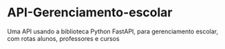 # API-Gerenciamento-escolar
Uma API usando a biblioteca Python FastAPI, para gerenciamento escolar, com rotas alunos, professores e cursos
